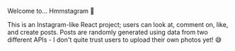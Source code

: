 Welcome to... Hmmstagram 🤔

This is an Instagram-like React project; users can look at, comment on, like, and create posts. Posts are randomly generated using data from two different APIs - I don't quite trust users to upload their own photos yet! 😅
